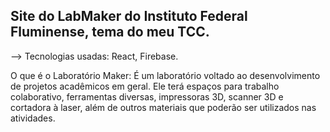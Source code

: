 ## Site do LabMaker do Instituto Federal Fluminense, tema do meu TCC.

--> Tecnologias usadas: React, Firebase.

O que é o Laboratório Maker:
É um laboratório voltado ao desenvolvimento de projetos acadêmicos em geral. Ele terá espaços para trabalho colaborativo, ferramentas diversas, impressoras 3D, scanner 3D e cortadora à laser, além de outros materiais que poderão ser utilizados nas atividades. 

